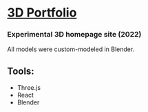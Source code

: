 # [3D Portfolio](https://tower.henryjones.xyz/) 
### Experimental 3D homepage site (2022)

All models were custom-modeled in Blender. 

## Tools: 
- Three.js
- React 
- Blender
